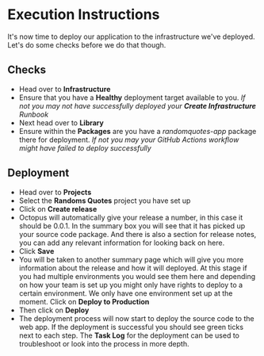 #  Execution Instructions

It's now time to deploy our application to the infrastructure we've deployed.  Let's do some checks before we do that though. 

## Checks

- Head over to **Infrastructure**
- Ensure that you have a **Healthy** deployment target available to you. _If not you may not have successfully deployed your **Create Infrastructure** Runbook_
- Next head over to **Library** 
- Ensure within the **Packages** are you have a _randomquotes-app_ package there for deployment. _If not you may your GitHub Actions workflow might have failed to deploy successfully_

## Deployment

- Head over to **Projects**
- Select the **Randoms Quotes** project you have set up
- Click on **Create release**
- Octopus will automatically give your release a number, in this case it should be 0.0.1.  In the summary box you will see that it has picked up your source code package.  And there is also a section for release notes, you can add any relevant information for looking back on here. 
- Click **Save**
- You will be taken to another summary page which will give you more information about the release and how it will deployed.   At this stage if you had multiple environments you would see them here and depending on how your team is set up you might only have rights to deploy to a certain environment.  We only have one environment set up at the moment.  Click on **Deploy to Production**
- Then click on **Deploy**
- The deployment process will now start to deploy the source code to the web app.  If the deployment is successful you should see green ticks next to each step.  The **Task Log** for the deployment can be used to troubleshoot or look into the process in more depth. 